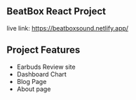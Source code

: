## BeatBox React Project

live link: https://beatboxsound.netlify.app/

## Project Features
* Earbuds Review site
* Dashboard Chart
* Blog Page
* About page